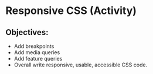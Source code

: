 # Responsive CSS (Activity)

## Objectives:

- Add breakpoints
- Add media queries
- Add feature queries
- Overall write responsive, usable, accessible CSS code.
